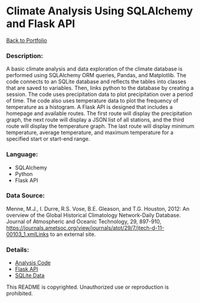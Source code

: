 # Climate Analysis Using SQLAlchemy and Flask API
[Back to Portfolio](https://github.com/cindyd97/Data-Analysis-Portfolio-Cindy)
### Description: 
A basic climate analysis and data exploration of the climate database is performed using SQLAlchemy ORM queries, Pandas, and Matplotlib. The code connects to an SQLite database and reflects the tables into classes that are saved to variables. Then, links python to the database by creating a session. The code uses precipitation data to plot precipitation over a period of time. The code also uses temperature data to plot the frequency of temperature as a histogram. 
A Flask API is designed that includes a homepage and available routes. The first route will display the precipitation graph, the next route will display a JSON list of all stations, and the third route will display the temperature graph. The last route will display minimum temperature, average temperature, and maximum temperature for a specified start or start-end range.

### Language:
- SQLAlchemy
- Python
- Flask API

### Data Source:
Menne, M.J., I. Durre, R.S. Vose, B.E. Gleason, and T.G. Houston, 2012: An overview of the Global Historical Climatology Network-Daily Database. Journal of Atmospheric and Oceanic Technology, 29, 897-910, https://journals.ametsoc.org/view/journals/atot/29/7/jtech-d-11-00103_1.xmlLinks to an external site.

### Details:
- [Analysis Code](https://github.com/cindyd97/Climate-Analysis-Using-SQLAlchemy-Flask-API/blob/main/climate_starter.ipynb)
- [Flask API](https://github.com/cindyd97/Climate-Analysis-Using-SQLAlchemy-Flask-API/blob/main/Surfsup/app.py)
- [SQLite Data](https://github.com/cindyd97/Climate-Analysis-Using-SQLAlchemy-Flask-API/blob/main/Resources/hawaii.sqlite)

This README is copyrighted. 
Unauthorized use or reproduction is prohibited.
